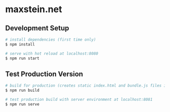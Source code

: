# maxstein.net

## Development Setup

```bash
# install dependencies (first time only)
$ npm install

# serve with hot reload at localhost:8080
$ npm run start
```

## Test Production Version
```bash
# build for production (creates static index.html and bundle.js files in the dist folder)
$ npm run build

# test production build with server environment at localhost:8081
$ npm run serve
```
